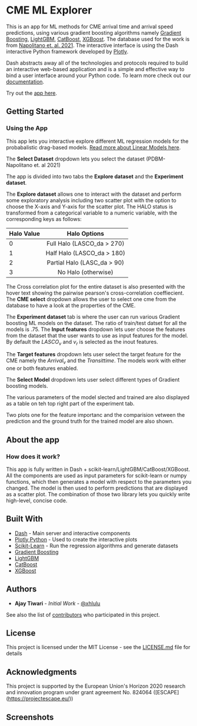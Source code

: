 # CME ML Explorer

This is an app for ML methods for CME arrival time and arrival speed predictions, using various gradient boosting algorithms namely [Gradient Boosting](https://scikit-learn.org/stable/modules/generated/sklearn.ensemble.HistGradientBoostingRegressor.html), [LightGBM](https://lightgbm.readthedocs.io/en/latest/), [CatBoost](https://catboost.ai/), [XGBoost](https://xgboost.readthedocs.io/en/stable/).  The database used for the work is from [Napolitano et. al. 2021](https://agupubs.onlinelibrary.wiley.com/doi/10.1029/2021SW002925). The interactive interface is using the Dash interactive Python framework developed by [Plotly](https://plot.ly/).

Dash abstracts away all of the technologies and protocols required to build an interactive web-based application and is a simple and effective way to bind a user interface around your Python code. To learn more check out our [documentation](https://plot.ly/dash).

Try out the [app here](http://cme-pdbm-ml.herokuapp.com/).

<!-- ![animated1](images/animated1.gif) -->

## Getting Started

### Using the App

This app lets you interactive explore different ML regression models for the probabalistic drag-based models. [Read more about Linear Models here](http://scikit-learn.org/stable/modules/linear_model.html#linear-model).

The **Select Dataset** dropdown lets you select the dataset (PDBM-  Napolitano et. al 2021)

The app is divided into two tabs the **Explore dataset** and the **Experiment dataset**. 

The **Explore dataset** allows one to interact with the dataset and perform some exploratory analysis including two scatter plot with the option to choose the X-axis and Y-axis for the scatter plot. The HALO status is transformed from a categorical variable to a numeric variable, with the corresponding keys as follows: 

| Halo Value  | Halo Options|
| :---        |    :----:   |
| 0           | Full Halo (LASCO_da > 270) |
| 1           | Half Halo (LASCO_da > 180) |
| 2           | Partial Halo (LASC_da > 90)|
| 3           | No Halo (otherwise)        |

The Cross correlation plot for the entire dataset is also presented with the hover text showing the pairwise pearson's cross-correlation coeffiecient. The  **CME select** dropdown  allows the user to select one cme from the database to have a look at the properties of the CME.  

The **Experiment dataset** tab is where the user can run various Gradient boosting ML models on the dataset. The ratio of train/test datset for all the models is .75. 
The **Input features** dropdown lets user choose the features from the dataset that the user wants to use as input features for the model. By default the $LASCO_v$ and $v_r$ is selected as the inout features.

The **Target features** dropdown lets user select the target feature for the CME namely the $Arrival_v$ and the $Transit time$. The models work with either one or both features enabled. 

The **Select Model** dropdown lets user select different types of Gradient boosting models. 

The various parameters of the model slected and trained are also displayed as a table on teh top right part of the experiment tab. 

Two plots one for the feature importanc and the comparision vetween the prediction and the ground truth for the trained model are also shown. 


## About the app
### How does it work?
This app is fully written in Dash + scikit-learn/LightGBM/CatBoost/XGBoost. All the components are used as input parameters for scikit-learn or numpy functions, which then generates a model with respect to the parameters you changed. The model is then used to perform predictions that are displayed as a scatter plot. The combination of those two library lets you quickly write high-level, concise code.

## Built With
* [Dash](https://dash.plot.ly/) - Main server and interactive components
* [Plotly Python](https://plot.ly/python/) - Used to create the interactive plots
* [Scikit-Learn](http://scikit-learn.org/stable/documentation.html) - Run the regression algorithms and generate datasets
* [Gradient Boosting](https://scikit-learn.org/stable/modules/generated/sklearn.ensemble.HistGradientBoostingRegressor.html)
* [LightGBM](https://lightgbm.readthedocs.io/en/latest/)
* [CatBoost](https://catboost.ai/)
* [XGBoost](https://xgboost.readthedocs.io/en/stable/)



## Authors
* **Ajay Tiwari** - *Initial Work* - [@xhlulu](https://github.com/xhlulu)

See also the list of [contributors](https://github.com/your/project/contributors) who participated in this project.

## License
This project is licensed under the MIT License - see the [LICENSE.md](LICENSE.md) file for details

## Acknowledgments
This project is supported by the European Union's Horizon 2020 research and innovation program under grant agreement No. 824064 ([ESCAPE] (https://projectescape.eu/))
## Screenshots
